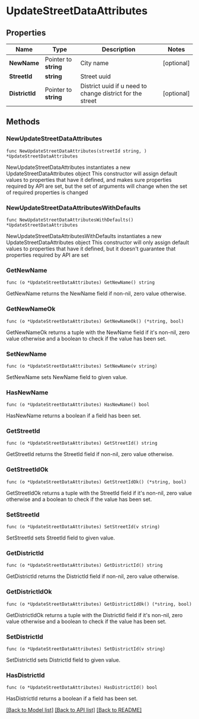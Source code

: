 # UpdateStreetDataAttributes

## Properties

Name | Type | Description | Notes
------------ | ------------- | ------------- | -------------
**NewName** | Pointer to **string** | City name | [optional] 
**StreetId** | **string** | Street uuid | 
**DistrictId** | Pointer to **string** | District uuid if u need to change district for the street | [optional] 

## Methods

### NewUpdateStreetDataAttributes

`func NewUpdateStreetDataAttributes(streetId string, ) *UpdateStreetDataAttributes`

NewUpdateStreetDataAttributes instantiates a new UpdateStreetDataAttributes object
This constructor will assign default values to properties that have it defined,
and makes sure properties required by API are set, but the set of arguments
will change when the set of required properties is changed

### NewUpdateStreetDataAttributesWithDefaults

`func NewUpdateStreetDataAttributesWithDefaults() *UpdateStreetDataAttributes`

NewUpdateStreetDataAttributesWithDefaults instantiates a new UpdateStreetDataAttributes object
This constructor will only assign default values to properties that have it defined,
but it doesn't guarantee that properties required by API are set

### GetNewName

`func (o *UpdateStreetDataAttributes) GetNewName() string`

GetNewName returns the NewName field if non-nil, zero value otherwise.

### GetNewNameOk

`func (o *UpdateStreetDataAttributes) GetNewNameOk() (*string, bool)`

GetNewNameOk returns a tuple with the NewName field if it's non-nil, zero value otherwise
and a boolean to check if the value has been set.

### SetNewName

`func (o *UpdateStreetDataAttributes) SetNewName(v string)`

SetNewName sets NewName field to given value.

### HasNewName

`func (o *UpdateStreetDataAttributes) HasNewName() bool`

HasNewName returns a boolean if a field has been set.

### GetStreetId

`func (o *UpdateStreetDataAttributes) GetStreetId() string`

GetStreetId returns the StreetId field if non-nil, zero value otherwise.

### GetStreetIdOk

`func (o *UpdateStreetDataAttributes) GetStreetIdOk() (*string, bool)`

GetStreetIdOk returns a tuple with the StreetId field if it's non-nil, zero value otherwise
and a boolean to check if the value has been set.

### SetStreetId

`func (o *UpdateStreetDataAttributes) SetStreetId(v string)`

SetStreetId sets StreetId field to given value.


### GetDistrictId

`func (o *UpdateStreetDataAttributes) GetDistrictId() string`

GetDistrictId returns the DistrictId field if non-nil, zero value otherwise.

### GetDistrictIdOk

`func (o *UpdateStreetDataAttributes) GetDistrictIdOk() (*string, bool)`

GetDistrictIdOk returns a tuple with the DistrictId field if it's non-nil, zero value otherwise
and a boolean to check if the value has been set.

### SetDistrictId

`func (o *UpdateStreetDataAttributes) SetDistrictId(v string)`

SetDistrictId sets DistrictId field to given value.

### HasDistrictId

`func (o *UpdateStreetDataAttributes) HasDistrictId() bool`

HasDistrictId returns a boolean if a field has been set.


[[Back to Model list]](../README.md#documentation-for-models) [[Back to API list]](../README.md#documentation-for-api-endpoints) [[Back to README]](../README.md)


